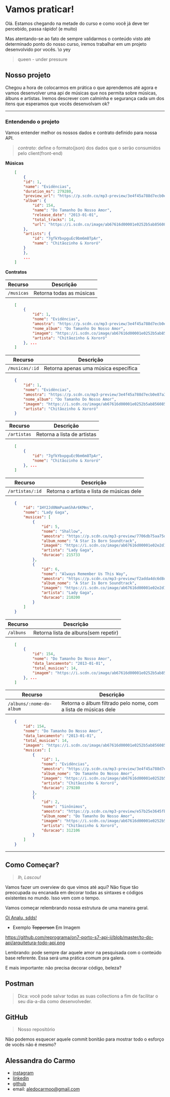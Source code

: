 # Vamos praticar!

Olá. Estamos chegando na metade do curso e como você já deve ter percebido, passa rápido! (e muito)

Mas atentando-se ao fato de sempre validarmos o conteúdo visto até determinado ponto do nosso curso, iremos trabalhar em um projeto desenvolvido por vocês. 
\o yey

> queen - under pressure

## Nosso projeto

Chegou a hora de colocarmos em prática o que aprendemos até agora e vamos desenvolver uma api de músicas que nos permita sobre músicas, álbuns e artistas. Iremos descrever com calminha e segurança cada um dos itens que esperamos que vocês desenvolvam ok?

---

### Entendendo o projeto

Vamos entender melhor os nossos dados e contrato definido para nossa API.

> *contrato*: define o formato(json) dos dados que o serão consumidos pelo client(front-end)

**Músicas**

```json
    [
        {
        "id": 1,
        "name": "Evidências",
        "duration_ms": 279280,
        "preview_url": "https://p.scdn.co/mp3-preview/3e4f45a788d7ecb0e87a32bf57119cd8124c8710?cid=d8a5ed958d274c2e8ee717e6a4b0971d",
        "album": {
            "id": 154,
            "name": "Do Tamanho Do Nosso Amor",
            "release_date": "2013-01-01",
            "total_tracks": 14,
            "url": "https://i.scdn.co/image/ab67616d00001e0252b5ab856085fe47ccec3cce"
        },
        "artists": {
            "id": "7gfkYbxpguEc9bm6m8TpAr",
            "name": "Chitãozinho & Xororó"
        }
        }, 
        ...
    ] 
```

**Contratos**

| Recurso | Descrição |
| --- | --- |
| `/musicas` | Retorna todas as músicas |
```json
    [
        {
            "id": 1,
            "nome": "Evidências",
            "amostra": "https://p.scdn.co/mp3-preview/3e4f45a788d7ecb0e87a32bf57119cd8124c8710?cid=d8a5ed958d274c2e8ee717e6a4b0971d",
            "nome_album": "Do Tamanho Do Nosso Amor",
            "imagem": "https://i.scdn.co/image/ab67616d00001e0252b5ab856085fe47ccec3cce",
            "artista": "Chitãozinho & Xororó"
        }, ...
    ]
```
| Recurso | Descrição |
| --- | --- |
| `/musicas/:id` | Retorna apenas uma música específica |
```json
    {
        "id": 1,
        "nome": "Evidências",
        "amostra": "https://p.scdn.co/mp3-preview/3e4f45a788d7ecb0e87a32bf57119cd8124c8710?cid=d8a5ed958d274c2e8ee717e6a4b0971d",
        "nome_album": "Do Tamanho Do Nosso Amor",
        "imagem": "https://i.scdn.co/image/ab67616d00001e0252b5ab856085fe47ccec3cce",
        "artista": "Chitãozinho & Xororó"
    }
```

| Recurso | Descrição |
| --- | --- |
| `/artistas` | Retorna a lista de artistas |
```json
    [
        {
            "id": "7gfkYbxpguEc9bm6m8TpAr",
            "nome": "Chitãozinho & Xororó"
        }, ...
    ]
```
| Recurso | Descrição |
| --- | --- |
| `/artistas/:id` | Retorna o artista e lista de músicas dele |
```json
    {
        "id": "1HY2Jd0NmPuamShAr6KMms",
        "nome": "Lady Gaga",
        "musicas": [
            {
                "id": 5,
                "nome": "Shallow",
                "amostra": "https://p.scdn.co/mp3-preview/7706db75aa75d9ca46e51b54a9ebcb85bff71be6?cid=d8a5ed958d274c2e8ee717e6a4b0971d",
                "album_nome": "A Star Is Born Soundtrack",
                "imagem": "https://i.scdn.co/image/ab67616d00001e02e2d156fdc691f57900134342",
                "artista": "Lady Gaga",
                "duracao": 215733
            },
            {
                "id": 6,
                "nome": "Always Remember Us This Way",
                "amostra": "https://p.scdn.co/mp3-preview/f2adda4dc6d8d38513510111a8d48facc8a4998d?cid=d8a5ed958d274c2e8ee717e6a4b0971d",
                "album_nome": "A Star Is Born Soundtrack",
                "imagem": "https://i.scdn.co/image/ab67616d00001e02e2d156fdc691f57900134342",
                "artista": "Lady Gaga",
                "duracao": 210200
            }
        ]
    }
```

| Recurso | Descrição |
| --- | --- |
| `/albuns` | Retorna lista de albuns(sem repetir)|
```json
    [
        {
            "id": 154,
            "nome": "Do Tamanho Do Nosso Amor",
            "data_lancamento": "2013-01-01",
            "total_musicas": 14,
            "imagem": "https://i.scdn.co/image/ab67616d00001e0252b5ab856085fe47ccec3cce",
        }, ...
    ]
```
| Recurso | Descrição |
| --- | --- |
| `/albuns/:nome-do-album` | Retorna o álbum filtrado pelo nome, com a lista de músicas dele  |
```json
    {
        "id": 154,
        "nome": "Do Tamanho Do Nosso Amor",
        "data_lancamento": "2013-01-01",
        "total_musicas": 14,
        "imagem": "https://i.scdn.co/image/ab67616d00001e0252b5ab856085fe47ccec3cce",
        "musicas": [
            {
                "id": 1,
                "nome": "Evidências",
                "amostra": "https://p.scdn.co/mp3-preview/3e4f45a788d7ecb0e87a32bf57119cd8124c8710?cid=d8a5ed958d274c2e8ee717e6a4b0971d",
                "album_nome": "Do Tamanho Do Nosso Amor",
                "imagem": "https://i.scdn.co/image/ab67616d00001e0252b5ab856085fe47ccec3cce",
                "artista": "Chitãozinho & Xororó",
                "duracao": 279280
            },
            {
                "id": 2,
                "nome": "Sinônimos",
                "amostra": "https://p.scdn.co/mp3-preview/e57b25e3645fbb8fe3288850a4cc44f348d24bcd?cid=d8a5ed958d274c2e8ee717e6a4b0971d",
                "album_nome": "Do Tamanho Do Nosso Amor",
                "imagem": "https://i.scdn.co/image/ab67616d00001e0252b5ab856085fe47ccec3cce",
                "artista": "Chitãozinho & Xororó",
                "duracao": 312106
            }
        ]
    }
```

---

## Como Começar?

> *Ih, Lascou!*

Vamos fazer um overview do que vimos até aqui? Não fique tão preocupada ou encanada em decorar todas as sintaxes e códigos existentes no mundo. Isso vem com o tempo.

Vamos começar relembrando nossa estrutura de uma maneira geral.

[Oi Analu, sdds!](https://github.com/reprograma/on6-xp-s7-api-get)


- Exemplo ~~Topperson~~ Em Imagem

https://github.com/reprograma/on7-porto-s7-api-ii/blob/master/to-do-api/arquitetura-todo-api.png

Lembrando: pode sempre dar aquele amor na pesquisada com o conteúdo base referente.
Essa será uma prática comum pra galera.

E mais importante: não precisa decorar código, beleza?

## Postman

> Dica: você pode salvar todas as suas collections a fim de facilitar o seu dia-a-dia como desenvolveder.

## GitHub

> Nosso repositório

Não podemos esquecer aquele commit bonitão para mostrar todo o esforço de vocês não é mesmo?

## Alessandra do Carmo
- [instagram](https://www.instagram.com/alessandrizes)
- [linkedin](https://www.linkedin.com/in/alessandrizes/)
- [github](https://github.com/alessandrizes)
- email: aledocarmoo@gmail.com
